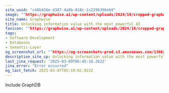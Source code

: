 ```yaml
---
site_uuid: "c48b426e-d387-4a8b-818c-1c2296396eb9"
image: ""https://graphwise.ai/wp-content/uploads/2024/10/cropped-graphwise_favicon-180x180.png""
site_name: Graphwise
title: Unlocking information value with the most powerful AI
favicon: ""https://graphwise.ai/wp-content/uploads/2024/10/cropped-graphwise_favicon-192x192.png""
tags:
- Software-Development
- Databases
- Semantic-Layer
og_screenshot_url: ""https://og-screenshots-prod.s3.amazonaws.com/1366x768/80/false/c3a6ce344ab345ea66d0eeef03b39b2cd08478f05035e8632e1afe98ac2cae35.jpeg""
description_site_cp: Unlocking information value with the most powerful AI
last_jina_request: '2025-03-09T06:45:16.262Z'
jina_error: "Error occurred"
og_last_fetch: 2025-03-07T05:19:02.922Z
---
```

Include GraphDB

